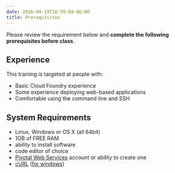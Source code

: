```yaml
---
date: 2016-04-19T18:59:04-06:00
title: Prerequisites
---
```


Please review the requirement below and **complete the following prerequisites before class**.  

## Experience

This training is targeted at people with:

* Basic Cloud Foundry experience  
* Some experience deploying web-based applications
* Comfortable using the command line and SSH


## System Requirements

* Linux, Windows or OS X (all 64bit)
* 1GB of FREE RAM
* ability to install software
* code editor of choice
* <a href="https://run.pivotal.io" target="_blank">Pivotal Web Services</a> account or ability to create one
* <a href="https://curl.haxx.se" target="_blank">cURL</a> (<a href="https://curl.haxx.se/download.html#Win64" target="_blank">for windows</a>)
